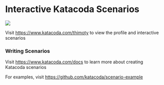 # Interactive Katacoda Scenarios

[![](http://shields.katacoda.com/katacoda/thimoty/count.svg)](https://www.katacoda.com/thimoty "Get your profile on Katacoda.com")

Visit https://www.katacoda.com/thimoty to view the profile and interactive scenarios

### Writing Scenarios
Visit https://www.katacoda.com/docs to learn more about creating Katacoda scenarios

For examples, visit https://github.com/katacoda/scenario-example
